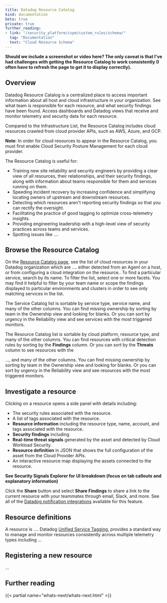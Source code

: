 ```yaml
---
title: Datadog Resource Catalog
kind: documentation
beta: true
private: true
further_reading:
- link: "/security_platform/cspm/custom_rules/schema/"
  tag: "Documentation"
  text: "Cloud Resource Schema"
---
```


**Should we include a screenshot or video here? The only caveat is that I've had challenges with getting the Resource Catalog to work consistently (I often have to refresh the page to get it to display correctly).**

## Overview

Datadog Resource Catalog is a centralized place to access important information about all host and cloud infrastructure in your organization. See what team is responsible for each resource, and what security findings have been found. Access dashboards and Datadog views that receive and monitor telemetry and security data for each resource.

Compared to the Infrastructure List, the Resource Catalog includes cloud resources crawled from cloud provider APIs, such as AWS, Azure, and GCP.

**Note**: In order for cloud resources to appear in the Resource Catalog, you must first enable Cloud Security Posture Management for each cloud provider.

The Resource Catalog is useful for:

- Training new site reliability and security engineers by providing a clear view of all resources, their relationships, and their security findings, along with information about teams responsible for them and services running on them.
- Speeding incident recovery by increasing confidence and simplifying locating owners of upstream and downstream resources.
- Detecting which resources aren't reporting security findings so that you can rectify the oversight.
- Facilitating the practice of good tagging to optimize cross-telemetry insights.
- Providing engineering leadership with a high-level view of security practices across teams and services.
- Spotting issues like ....

## Browse the Resource Catalog

On the [Resource Catalog page][1], see the list of cloud resources in your Datadog organization which are .... either detected from an Agent on a host, or from configuring a cloud integration on the resource.. To find a particular service, search by its name. To filter the list, select one or more facets. You may find it helpful to filter by your team name or scope the findings displayed to particular environments and clusters in order to see only matching services in the list.

The Service Catalog list is sortable by service type, service name, and many of the other columns. You can find missing ownership by sorting by team in the Ownership view and looking for blanks. Or you can sort by urgency in the Reliability view and see services with the most triggered monitors.

The Resource Catalog list is sortable by cloud platform, resource type, and many of the other columns. You can find resources with critical detection rules by sorting by the **Findings** column. Or you can sort by the **Threats** column to see resources with the 

..., and many of the other columns. You can find missing ownership by sorting by team in the Ownership view and looking for blanks. Or you can sort by urgency in the Reliability view and see resources with the most triggered monitors.

## Investigate a resource

Clicking on a resource opens a side panel with details including:

- The security rules associated with the resource.
- A list of tags associated with the resource.
- **Resource information** including the resource type, name, account, and tags associated with the resource.
- **Security findings** including 
- **Real-time threat signals** generated by the asset and detected by Cloud Workload Security.
- **Resource definition** in JSON that shows the full configuration of the asset from the Cloud Provider APIs.
- An interactive resource map displaying the assets connected to the resource.

**See Security Signals Explorer for UI breakdown (focus on tab callouts and explanatory information)**

Click the **Share** button and select **Share Findings** to share a link to the current resource with your teammates through email, Slack, and more. See all of the [Datadog notification integrations][4] available for this feature.

## Resource definitions

A resource is .... Datadog [Unified Service Tagging][4], provides a standard way to manage and monitor resources consistently across multiple telemetry types including ...

## Registering a new resource

...

## Further reading

{{< partial name="whats-next/whats-next.html" >}}

[1]: https://app.datadoghq.com/infrastructure/catalog
[2]: /account_management/rbac/
[3]: /account_management/rbac/permissions/
[4]: /integrations/#cat-notification